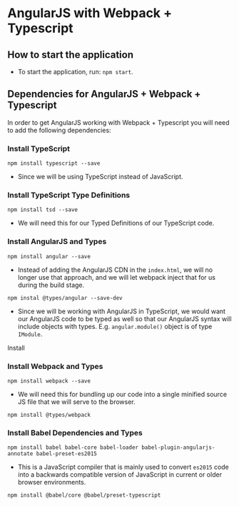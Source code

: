 # AngularJS with Webpack + Typescript

## How to start the application
- To start the application, run: `npm start`.

## Dependencies for AngularJS + Webpack + Typescript

In order to get AngularJS working with Webpack + Typescript you will need to add the following dependencies:

### Install TypeScript
`npm install typescript --save`
* Since we will be using TypeScript instead of JavaScript.

### Install TypeScript Type Definitions
`npm install tsd --save`
* We will need this for our Typed Definitions of our TypeScript code.

### Install AngularJS and Types
`npm install angular --save`
* Instead of adding the AngularJS CDN in the `index.html`, we will no longer use that approach, and we will let webpack inject that for us during the build stage.

`npm instal @types/angular --save-dev`
* Since we will be working with AngularJS in TypeScript, we would want our AngularJS code to be typed as well
so that our AngularJS syntax will include objects with types. E.g. `angular.module()` object is of type `IModule`.

Install 
### Install Webpack and Types
`npm install webpack --save`
* We will need this for bundling up our code into a single minified source JS file that we will serve to the browser.

`npm install @types/webpack`

### Install Babel Dependencies and Types
`npm install babel babel-core babel-loader babel-plugin-angularjs-annotate babel-preset-es2015`
* This is a JavaScript compiler that is mainly used to convert `es2015` code into a backwards compatible
version of JavaScript in current or older browser environments.

`npm install @babel/core @babel/preset-typescript`